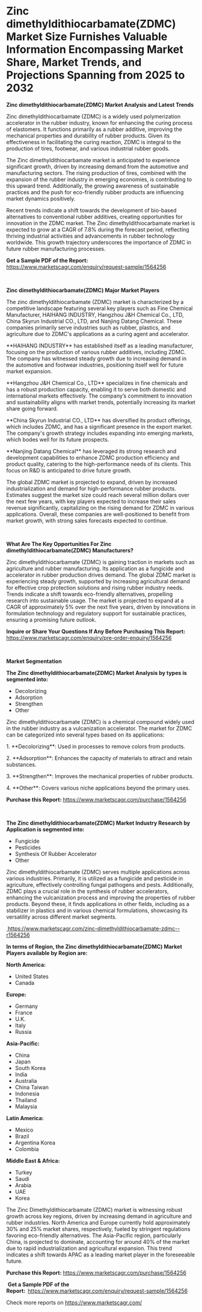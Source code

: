 <p><h1>Zinc dimethyldithiocarbamate(ZDMC) Market Size Furnishes Valuable Information Encompassing Market Share, Market Trends, and Projections Spanning from 2025 to 2032</h1></p><p><strong>Zinc dimethyldithiocarbamate(ZDMC) Market Analysis and Latest Trends</strong></p>
<p><p>Zinc dimethyldithiocarbamate (ZDMC) is a widely used polymerization accelerator in the rubber industry, known for enhancing the curing process of elastomers. It functions primarily as a rubber additive, improving the mechanical properties and durability of rubber products. Given its effectiveness in facilitating the curing reaction, ZDMC is integral to the production of tires, footwear, and various industrial rubber goods.</p><p>The Zinc dimethyldithiocarbamate market is anticipated to experience significant growth, driven by increasing demand from the automotive and manufacturing sectors. The rising production of tires, combined with the expansion of the rubber industry in emerging economies, is contributing to this upward trend. Additionally, the growing awareness of sustainable practices and the push for eco-friendly rubber products are influencing market dynamics positively.</p><p>Recent trends indicate a shift towards the development of bio-based alternatives to conventional rubber additives, creating opportunities for innovation in the ZDMC market. The Zinc dimethyldithiocarbamate market is expected to grow at a CAGR of 7.8% during the forecast period, reflecting thriving industrial activities and advancements in rubber technology worldwide. This growth trajectory underscores the importance of ZDMC in future rubber manufacturing processes.</p></p>
<p><strong>Get a Sample PDF of the Report:&nbsp;</strong> <a href="https://www.marketscagr.com/enquiry/request-sample/1564256?utm_campaign=3529&utm_medium=2&utm_source=Github&utm_content=ia&utm_term=02042025&utm_id=zinc-dimethyldithiocarbamatezdmc">https://www.marketscagr.com/enquiry/request-sample/1564256</a></p>
<p>&nbsp;</p>
<p><strong>Zinc dimethyldithiocarbamate(ZDMC) Major Market Players</strong></p>
<p><p>The zinc dimethyldithiocarbamate (ZDMC) market is characterized by a competitive landscape featuring several key players such as Fine Chemical Manufacturer, HAIHANG INDUSTRY, Hangzhou J&H Chemical Co., LTD, China Skyrun Industrial CO., LTD, and Nanjing Datang Chemical. These companies primarily serve industries such as rubber, plastics, and agriculture due to ZDMC's applications as a curing agent and accelerator.</p><p>**HAIHANG INDUSTRY** has established itself as a leading manufacturer, focusing on the production of various rubber additives, including ZDMC. The company has witnessed steady growth due to increasing demand in the automotive and footwear industries, positioning itself well for future market expansion.</p><p>**Hangzhou J&H Chemical Co., LTD** specializes in fine chemicals and has a robust production capacity, enabling it to serve both domestic and international markets effectively. The company’s commitment to innovation and sustainability aligns with market trends, potentially increasing its market share going forward.</p><p>**China Skyrun Industrial CO., LTD** has diversified its product offerings, which includes ZDMC, and has a significant presence in the export market. The company's growth strategy includes expanding into emerging markets, which bodes well for its future prospects.</p><p>**Nanjing Datang Chemical** has leveraged its strong research and development capabilities to enhance ZDMC production efficiency and product quality, catering to the high-performance needs of its clients. This focus on R&D is anticipated to drive future growth.</p><p>The global ZDMC market is projected to expand, driven by increased industrialization and demand for high-performance rubber products. Estimates suggest the market size could reach several million dollars over the next few years, with key players expected to increase their sales revenue significantly, capitalizing on the rising demand for ZDMC in various applications. Overall, these companies are well-positioned to benefit from market growth, with strong sales forecasts expected to continue.</p></p>
<p>&nbsp;</p>
<p><strong>What Are The Key Opportunities For Zinc dimethyldithiocarbamate(ZDMC) Manufacturers?</strong></p>
<p><p>Zinc dimethyldithiocarbamate (ZDMC) is gaining traction in markets such as agriculture and rubber manufacturing. Its application as a fungicide and accelerator in rubber production drives demand. The global ZDMC market is experiencing steady growth, supported by increasing agricultural demand for effective crop protection solutions and rising rubber industry needs. Trends indicate a shift towards eco-friendly alternatives, propelling research into sustainable usage. The market is projected to expand at a CAGR of approximately 5% over the next five years, driven by innovations in formulation technology and regulatory support for sustainable practices, ensuring a promising future outlook.</p></p>
<p><strong>Inquire or Share Your Questions If Any Before Purchasing This Report:</strong> <a href="https://www.marketscagr.com/enquiry/pre-order-enquiry/1564256?utm_campaign=3529&utm_medium=2&utm_source=Github&utm_content=ia&utm_term=02042025&utm_id=zinc-dimethyldithiocarbamatezdmc">https://www.marketscagr.com/enquiry/pre-order-enquiry/1564256</a></p>
<p>&nbsp;</p>
<p><strong>Market Segmentation</strong></p>
<p><strong>The Zinc dimethyldithiocarbamate(ZDMC) Market Analysis by types is segmented into:</strong></p>
<p><ul><li>Decolorizing</li><li>Adsorption</li><li>Strengthen</li><li>Other</li></ul></p>
<p><p>Zinc dimethyldithiocarbamate (ZDMC) is a chemical compound widely used in the rubber industry as a vulcanization accelerator. The market for ZDMC can be categorized into several types based on its applications: </p><p>1. **Decolorizing**: Used in processes to remove colors from products.  </p><p>2. **Adsorption**: Enhances the capacity of materials to attract and retain substances.  </p><p>3. **Strengthen**: Improves the mechanical properties of rubber products.  </p><p>4. **Other**: Covers various niche applications beyond the primary uses.</p></p>
<p><strong>Purchase this Report:&nbsp;</strong><a href="https://www.marketscagr.com/purchase/1564256?utm_campaign=3529&utm_medium=2&utm_source=Github&utm_content=ia&utm_term=02042025&utm_id=zinc-dimethyldithiocarbamatezdmc">https://www.marketscagr.com/purchase/1564256</a></p>
<p>&nbsp;</p>
<p><strong>The Zinc dimethyldithiocarbamate(ZDMC) Market Industry Research by Application is segmented into:</strong></p>
<p><ul><li>Fungicide</li><li>Pesticides</li><li>Synthesis Of Rubber Accelerator</li><li>Other</li></ul></p>
<p><p>Zinc dimethyldithiocarbamate (ZDMC) serves multiple applications across various industries. Primarily, it is utilized as a fungicide and pesticide in agriculture, effectively controlling fungal pathogens and pests. Additionally, ZDMC plays a crucial role in the synthesis of rubber accelerators, enhancing the vulcanization process and improving the properties of rubber products. Beyond these, it finds applications in other fields, including as a stabilizer in plastics and in various chemical formulations, showcasing its versatility across different market segments.</p></p>
<p><a href="https://www.marketscagr.com/zinc-dimethyldithiocarbamate-zdmc--r1564256?utm_campaign=3529&utm_medium=2&utm_source=Github&utm_content=ia&utm_term=02042025&utm_id=zinc-dimethyldithiocarbamatezdmc">&nbsp;https://www.marketscagr.com/zinc-dimethyldithiocarbamate-zdmc--r1564256</a></p>
<p><strong>In terms of Region, the Zinc dimethyldithiocarbamate(ZDMC) Market Players available by Region are:</strong></p>
<p>
    <p> <strong> North America: </strong>
        <ul>
            <li>United States</li>
            <li>Canada</li>
        </ul>
        </p> 
    <p> <strong> Europe: </strong>
        <ul>
            <li>Germany</li>
            <li>France</li>
            <li>U.K.</li>
            <li>Italy</li>
            <li>Russia</li>
        </ul>
        </p> 
    <p> <strong> Asia-Pacific: </strong>
        <ul>
            <li>China</li>
            <li>Japan</li>
            <li>South Korea</li>
            <li>India</li>
            <li>Australia</li>
            <li>China Taiwan</li>
            <li>Indonesia</li>
            <li>Thailand</li>
            <li>Malaysia</li>
        </ul>
        </p> 
    <p> <strong> Latin America: </strong>
        <ul>
            <li>Mexico</li>
            <li>Brazil</li>
            <li>Argentina Korea</li>
            <li>Colombia</li>
        </ul>
        </p> 
    <p> <strong> Middle East & Africa: </strong>
        <ul>
            <li>Turkey</li>
            <li>Saudi</li>
            <li>Arabia</li>
            <li>UAE</li>
            <li>Korea</li>
        </ul>
    </p>
    </p>
<p><p>The Zinc Dimethyldithiocarbamate (ZDMC) market is witnessing robust growth across key regions, driven by increasing demand in agriculture and rubber industries. North America and Europe currently hold approximately 30% and 25% market shares, respectively, fueled by stringent regulations favoring eco-friendly alternatives. The Asia-Pacific region, particularly China, is projected to dominate, accounting for around 40% of the market due to rapid industrialization and agricultural expansion. This trend indicates a shift towards APAC as a leading market player in the foreseeable future.</p></p>
<p><strong>Purchase this Report: </strong><a href="https://www.marketscagr.com/purchase/1564256?utm_campaign=3529&utm_medium=2&utm_source=Github&utm_content=ia&utm_term=02042025&utm_id=zinc-dimethyldithiocarbamatezdmc">https://www.marketscagr.com/purchase/1564256</a></p>
<p>&nbsp;<strong>Get a Sample PDF of the Report:&nbsp;&nbsp;</strong><a href="https://www.marketscagr.com/enquiry/request-sample/1564256?utm_campaign=3529&utm_medium=2&utm_source=Github&utm_content=ia&utm_term=02042025&utm_id=zinc-dimethyldithiocarbamatezdmc">https://www.marketscagr.com/enquiry/request-sample/1564256</a></p>
<p><strong></strong></p>
<p>Check more reports on <a href="https://www.marketscagr.com/?utm_campaign=3529&utm_medium=2&utm_source=Github&utm_content=ia&utm_term=02042025&utm_id=zinc-dimethyldithiocarbamatezdmc">https://www.marketscagr.com/</a></p>